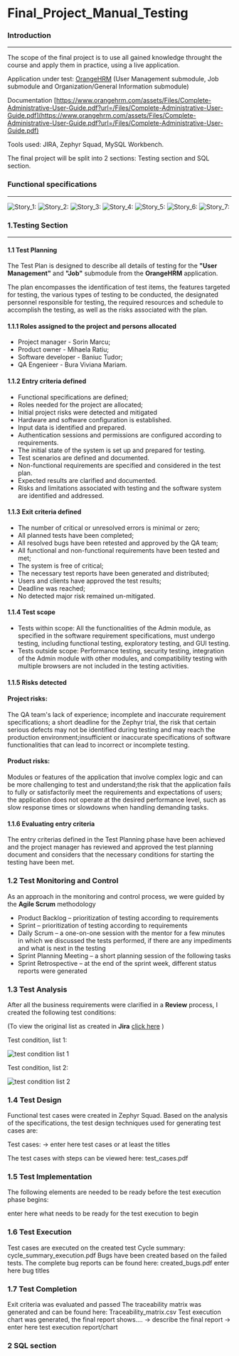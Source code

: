 # Final_Project_Manual_Testing
### Introduction
---
The scope of the final project is to use all gained knowledge throught the course and apply them in practice, using a live application.

Application under test: [OrangeHRM](https://opensource-demo.orangehrmlive.com/web/index.php/auth/login)
(User Management submodule, Job submodule and Organization/General Information submodule) 

Documentation [https://www.orangehrm.com/assets/Files/Complete-Administrative-User-Guide.pdf?url=/Files/Complete-Administrative-User-Guide.pdf](https://www.orangehrm.com/assets/Files/Complete-Administrative-User-Guide.pdf?url=/Files/Complete-Administrative-User-Guide.pdf)

Tools used: JIRA, Zephyr Squad, MySQL Workbench.

The final project will be split into 2 sections: Testing section and SQL section.

### Functional specifications
---
![ _Story_1:_](https://github.com/Viviana-Mariam/Proiect-Final-Testare-Manuala/blob/main/story.png/PV-36%20(1).png)
![ _Story_2:_](https://github.com/Viviana-Mariam/Proiect-Final-Testare-Manuala/blob/main/story.png/PV-37.png)
![ _Story_3:_](https://github.com/Viviana-Mariam/Proiect-Final-Testare-Manuala/blob/main/story.png/PV-38.png)
![ _Story_4:_](https://github.com/Viviana-Mariam/Proiect-Final-Testare-Manuala/blob/main/story.png/PV-39.png)
![ _Story_5:_](https://github.com/Viviana-Mariam/Proiect-Final-Testare-Manuala/blob/main/story.png/PV-40.png)
![ _Story_6:_](https://github.com/Viviana-Mariam/Proiect-Final-Testare-Manuala/blob/main/story.png/PV-41.png)
![ _Story_7:_](https://github.com/Viviana-Mariam/Proiect-Final-Testare-Manuala/blob/main/story.png/PV-42.png)


### 1.Testing Section
---
#### 1.1 Test Planning

The Test Plan is designed to describe all details of testing for the **"User Management"** and **"Job"** submodule from the **OrangeHRM** application.

The plan encompasses the identification of test items, the features targeted for testing, the various types of testing to be conducted, the designated personnel responsible for testing, the required resources and schedule to accomplish the testing, as well as the risks associated with the plan.

#### 1.1.1 Roles assigned to the project and persons allocated
- Project manager - Sorin Marcu;   
- Product owner - Mihaela Ratiu;   
- Software developer - Baniuc Tudor;   
- QA Engenieer - Bura Viviana Mariam.

#### 1.1.2 Entry criteria defined
- Functional specifications are defined;
- Roles needed for the project are allocated;
- Initial project risks were detected and mitigated
- Hardware and software configuration is established.
- Input data is identified and prepared.
- Authentication sessions and permissions are configured according to requirements.
- The initial state of the system is set up and prepared for testing.
- Test scenarios are defined and documented.
- Non-functional requirements are specified and considered in the test plan.
- Expected results are clarified and documented.
- Risks and limitations associated with testing and the software system are identified and addressed.
#### 1.1.3 Exit criteria defined
- The number of critical or unresolved errors is minimal or zero;
- All planned tests have been completed;
- All resolved bugs have been retested and approved by the QA team;
- All functional and non-functional requirements have been tested and met;
- The system is free of critical;
- The necessary test reports have been generated and distributed;
- Users and clients have approved the test results;
- Deadline was reached;
- No detected major risk remained un-mitigated.
  

#### 1.1.4 Test scope
- Tests within scope: All the functionalities of the Admin module, as specified in the software requirement specifications, must undergo testing, including functional testing, exploratory testing, and GUI testing.
- Tests outside scope: Performance testing, security testing, integration of the Admin module with other modules, and compatibility testing with multiple browsers are not included in the testing activities.

#### 1.1.5 Risks detected
#### Project risks:
The QA team's lack of experience; incomplete and inaccurate requirement specifications; a short deadline for the Zephyr trial, the risk that certain serious defects may not be identified during testing and may reach the production environment;insufficient or inaccurate specifications of software functionalities that can lead to incorrect or incomplete testing.
#### Product risks:
Modules or features of the application that involve complex logic and can be more challenging to test and understand;the risk that the application fails to fully or satisfactorily meet the requirements and expectations of users; the application does not operate at the desired performance level, such as slow response times or slowdowns when handling demanding tasks.

#### 1.1.6 Evaluating entry criteria
The entry criterias defined in the Test Planning phase have been achieved and the project manager has reviewed and approved the test planning document and considers that the necessary conditions for starting the testing have been met.

### 1.2 Test Monitoring and Control
As an approach in the monitoring and control process, we were guided by the **Agile Scrum** methodology

- Product Backlog – prioritization of testing according to requirements 
- Sprint – prioritization of testing according to requirements
- Daily Scrum – a one-on-one session with the mentor for a few minutes in which we discussed the tests performed, if there are any impediments and what is next in the testing
- Sprint Planning Meeting – a short planning session of the following tasks 
- Sprint Retrospective – at the end of the sprint week, different status reports were generated

### 1.3 Test Analysis
After all the business requirements were clarified in a **Review** process, I created the following test conditions:

(To view the original list as created in **Jira** [click here](https://github.com/Viviana-Mariam/Proiect-Final-Testare-Manuala/tree/main/Jira_test_condition) )

Test condition, list 1:

![test condition list 1](https://github.com/Viviana-Mariam/Proiect-Final-Testare-Manuala/blob/main/test_condition/test_condition_list1.jpg)

Test condition, list 2:

![test condition list 2](https://github.com/Viviana-Mariam/Proiect-Final-Testare-Manuala/blob/main/test_condition/test_condition_list2.jpg)


### 1.4 Test Design
Functional test cases were created in Zephyr Squad. Based on the analysis of the specifications, the test design techniques used for generating test cases are:

Test cases: -> enter here test cases or at least the titles

The test cases with steps can be viewed here: test_cases.pdf

### 1.5 Test Implementation
The following elements are needed to be ready before the test execution phase begins:

enter here what needs to be ready for the test execution to begin
### 1.6 Test Execution
Test cases are executed on the created test Cycle summary: cycle_summary_execution.pdf
Bugs have been created based on the failed tests. The complete bug reports can be found here: created_bugs.pdf
enter here bug titles
### 1.7 Test Completion
Exit criteria was evaluated and passed
The traceability matrix was generated and can be found here: Traceability_matrix.csv
Test execution chart was generated, the final report shows.... -> describe the final report
-> enter here test execution report/chart

### 2 SQL section
